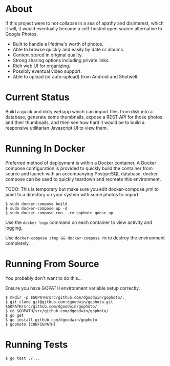 # About

If this project were to not collapse in a sea of apathy and disinterest, which it will, it would eventually become a self-hosted open source alternative to Google Photos.

  * Built to handle a lifetime's worth of photos.
  * Able to browse quickly and easily by date or albums.
  * Content stored in original quality.
  * Strong sharing options including private links.
  * Rich web UI for organizing.
  * Possibly eventual video support.
  * Able to upload (or auto-upload) from Android and Shotwell.

# Current Status

Build a quick and dirty webapp which can import files from disk into a database, generate some thumbnails, expose a REST API for those photos and their thumbnails, and then see how hard it would be to build a responsive utilitarian Javascript UI to view them.

# Running In Docker

Preferred method of deployment is within a Docker container. A Docker compose configuration is provided to quickly build the container from source and launch with an accompanying PostgreSQL database. docker-compose can be used to quickly teardown and recreate this environment.

TODO: This is temporary but make sure you edit docker-compose.yml to point to a directory on your system with some photos to import.

```
$ sudo docker-compose build
$ sudo docker-compose up -d
$ sudo docker-compose run --rm gophoto goose up
```

Use the `docker logs` command on each container to view activity and logging.

Use `docker-compose stop && docker-compose rm` to destroy the environment completely.

# Running From Source

You probably don't want to do this...

Ensure you have GOPATH environment variable setup correctly.

```
$ mkdir -p $GOPATH/src/github.com/dgoodwin/gophoto/.
$ git clone git@github.com:dgoodwin/gophoto.git $GOPATH/src/github.com/dgoodwin/gophoto/
$ cd $GOPATH/src/github.com/dgoodwin/gophoto/
$ go get
$ go install github.com/dgoodwin/gophoto
$ gophoto [CONFIGPATH]
```

# Running Tests

```
$ go test ./...
```



